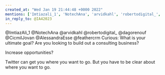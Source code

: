 ```yaml
---
created_at: "Wed Jan 19 21:44:48 +0000 2022"
mentions: ['Imtiazali_1', 'NotechAna', 'arvidkahl', 'robertodigital_', 'dagorenouf', 'CicmilJovan', 'AlessandraEsse']
in_reply_to: @IA42023
---
```


@ImtiazAli_1 @NotechAna @arvidkahl @robertodigital_ @dagorenouf @CicmilJovan @AlessandraEsse @feathercrm Curious: What is your ultimate goal? Are you looking to build out a consulting business? 

Increase opportunities?

Twitter can get you where you want to go. But you have to be clear about where you want to go.